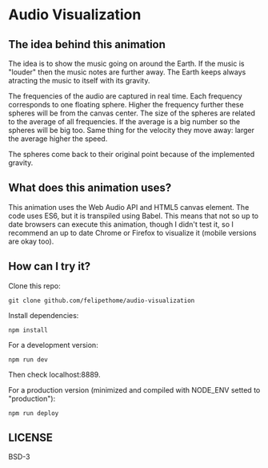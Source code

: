 # Audio Visualization

## The idea behind this animation

The idea is to show the music going on around the Earth. If the music is "louder" then the music notes are further away. The Earth keeps always atracting the music to itself with its gravity.

The frequencies of the audio are captured in real time. Each frequency corresponds to one floating sphere. Higher the frequency further these spheres will be from the canvas center. The size of the spheres are related to the average of all frequencies. If the average is a big number so the spheres will be big too. Same thing for the velocity they move away: larger the average higher the speed.

The spheres come back to their original point because of the implemented gravity.

## What does this animation uses?

This animation uses the Web Audio API and HTML5 canvas element.
The code uses ES6, but it is transpiled using Babel. This means that not so up to date browsers can execute this animation, though I didn't test it, so I recommend an up to date Chrome or Firefox to visualize it (mobile versions are okay too).

## How can I try it?

Clone this repo:

    git clone github.com/felipethome/audio-visualization

Install dependencies:

    npm install

For a development version:

    npm run dev

Then check localhost:8889.

For a production version (minimized and compiled with NODE_ENV setted to "production"):

    npm run deploy

## LICENSE

BSD-3